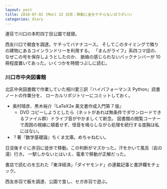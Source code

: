 ```yaml
---
layout: post
title: 2018-07-02 (Mon) 32 日目：移動に金をケチらないほうがいい
categories: diary
---
```


連荘で川口の本町四丁目公園で就寝。

西友川口で朝食を調達。ケチってバナナコース。
そしてこのタイミングで隣りの建物にあるコインランドリーを利用する。
「まんがライフ」系四コマ誌の、なぜこの号を保存しようとしたのか、
脈絡の感じられないバックナンバーが 10 冊程度置いてあった。いくつかを時間つぶしに読む。

### 川口市中央図書館

北区中央図書館で作業していた相川愛三訳『ハイパフォーマンス Python』読書ノートの作業分を、
ローカルリポジトリーにコミットしておく。

* 奥村晴彦、黒木裕介『LaTeX2e 美文書作成入門第 7 版』
  * DVD コピーしようとしたら（ネットがあれば無条件でダウンロードできるファイル群）ドライブ音がやかましくて断念。
    図書館の閲覧コーナーで周囲の視線に頓着せず、怪音を鳴らしながら処理を続行する度胸は私にはない。
* ？著『数学基礎論』ちくま文庫。めちゃねむい。

日没後すぐに赤羽に徒歩で移動。この判断がマズかった。汗をかいて風呂（岩の湯）行き。
一駅しかないとはいえ、電車で移動が正解だった。

書店で読むのを忘れた「東洋経済」「ダイヤモンド」の連載記事と書評欄をチェック。

西友赤羽で飯を調達、公園で食し、セガ赤羽で遊ぶ。
